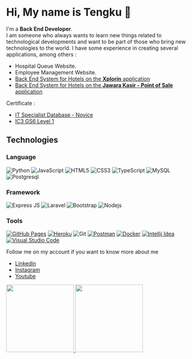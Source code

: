 <!--
**Tengku1/Tengku1** is a ✨ _special_ ✨ repository because its `README.md` (this file) appears on your GitHub profile.

Here are some ideas to get you started:

- 🔭 I’m currently working on ...
- 🌱 I’m currently learning ...
- 👯 I’m looking to collaborate on ...
- 🤔 I’m looking for help with ...
- 💬 Ask me about ...
- 📫 How to reach me: ...
- 😄 Pronouns: ...
- ⚡ Fun fact: ...
-->

<h1>Hi, My name is <b>Tengku</b> 👋</h1>

I'm a **Back End Developer**.\
I am someone who always wants to learn new things related to technological developments and want to be part of those who bring new technologies to the world.
I have some experience in creating several applications, among others :
- Hospital Queue Website.
- Employee Management Website.
- <a href="https://play.google.com/store/apps/details?id=com.xplorinhub.app">Back End System for Hotels on the **Xplorin** application</a>
- <a href="https://play.google.com/store/apps/details?id=com.crux.tokoku">Back End System for Hotels on the **Jawara Kasir - Point of Sale** application</a>

Certificate :
- <a href="https://www.certiport.com/Portal/Pages/PrintTranscriptInfo.aspx?action=Cert&format=pdf&id=467">IT Specialist Database - Novice</a>
- <a href="https://www.certiport.com/Portal/Pages/PrintTranscriptInfo.aspx?action=Cert&format=pdf&id=447">IC3 GS6 Level 1<a/>
  
<h2><b>Technologies</b></h2>

<h3><b>Language</b></h3>

![Python](https://img.shields.io/badge/-Python-black?style=flat-square&logo=Python)
![JavaScript](https://img.shields.io/badge/-JavaScript-black?style=flat-square&logo=javascript)
![HTML5](https://img.shields.io/badge/-HTML5-E34F26?style=flat-square&logo=html5&logoColor=white)
![CSS3](https://img.shields.io/badge/-CSS3-1572B6?style=flat-square&logo=css3)
![TypeScript](https://img.shields.io/badge/-TypeScript-007ACC?style=flat-square&logo=typescript)
![MySQL](https://img.shields.io/badge/-MySQL-black?style=flat-square&logo=mysql)
![Postgresql](https://img.shields.io/badge/PostgreSQL-4169E1.svg?style=for-the-badge&logo=PostgreSQL&logoColor=white)
  
<h3><b>Framework</b></h3>

![Express JS](https://img.shields.io/badge/NestJS-E0234E.svg?style=for-the-badge&logo=NestJS&logoColor=white)
![Laravel](https://img.shields.io/badge/Laravel-FF2D20.svg?style=for-the-badge&logo=Laravel&logoColor=white)
![Bootstrap](https://img.shields.io/badge/-Bootstrap-563D7C?style=flat-square&logo=bootstrap)
![Nodejs](https://img.shields.io/badge/-Nodejs-black?style=flat-square&logo=Node.js)

<h3><b>Tools</b></h3>

<a href="#"><img alt="GitHub Pages" src="https://img.shields.io/badge/GitHub%20Pages-%23327FC7.svg?logo=github&logoColor=white"></a> 
<a href="#"><img alt="Heroku" src="https://img.shields.io/badge/Heroku%20-%23430098.svg?logo=heroku&logoColor=white"></a>
![Git](https://img.shields.io/badge/-Git-black?style=flat-square&logo=git)
<a href="#"><img alt="Postman" src="https://img.shields.io/badge/Postman-FF6C37?logo=postman&logoColor=white"></a>
<a href="#"><img alt="Docker" src="https://img.shields.io/badge/Docker-2496ED.svg?style=for-the-badge&logo=Docker&logoColor=white"></a>
<a href="#"><img alt="Intellij Idea" src="https://img.shields.io/badge/IntelliJ%20IDEA-000000.svg?style=for-the-badge&logo=IntelliJ-IDEA&logoColor=white"></a>
<a href="#"><img alt="Visual Studio Code" src="https://img.shields.io/badge/Visual%20Studio%20Code-007ACC.svg?style=for-the-badge&logo=Visual-Studio-Code&logoColor=white"></a>

Follow me on my account if you want to know more about me 
  - [Linkedin](https://www.linkedin.com/in/tengku-tengku-4a919416b/)
  - [Instagram](https://instagram.com/tengku_dev?igshid=ZDdkNTZiNTM=)
  - [Youtube](https://www.youtube.com/channel/UCs7lb6o067vuqMbszIvrIow)

<p align="left">
<a href="https://github.com/Tengku1">
  <img height="180em" src="https://github-readme-stats-eight-theta.vercel.app/api?username=Tengku1&show_icons=true&theme=algolia&include_all_commits=true&count_private=true"/>
  <img height="180em" src="https://github-readme-stats-eight-theta.vercel.app/api/top-langs/?username=Tengku1&layout=compact&langs_count=8&theme=algolia"/>
</a>
</p>
